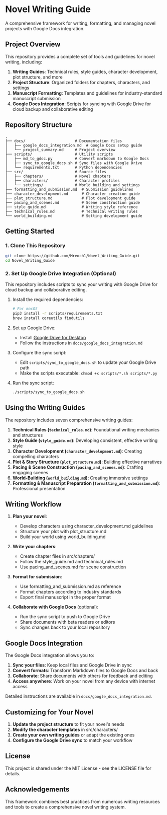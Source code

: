 # Novel Writing Guide

A comprehensive framework for writing, formatting, and managing novel projects with Google Docs integration.

## Project Overview

This repository provides a complete set of tools and guidelines for novel writing, including:

1. **Writing Guides**: Technical rules, style guides, character development, plot structure, and more
2. **Project Structure**: Organized folders for chapters, characters, and settings
3. **Manuscript Formatting**: Templates and guidelines for industry-standard manuscript submission
4. **Google Docs Integration**: Scripts for syncing with Google Drive for cloud backup and collaborative editing

## Repository Structure

```
.
├── docs/                      # Documentation files
│   ├── google_docs_integration.md  # Google Docs setup guide
│   └── project_summary.md     # Project overview
├── scripts/                   # Utility scripts
│   ├── md_to_gdoc.py          # Convert markdown to Google Docs
│   ├── sync_to_google_docs.sh # Sync files with Google Drive
│   └── requirements.txt       # Python dependencies
├── src/                       # Source files
│   ├── chapters/              # Novel chapters
│   ├── characters/            # Character profiles
│   └── settings/              # World building and settings
├── formatting_and_submission.md  # Submission guidelines
├── character_development.md      # Character creation guide
├── plot_structure.md             # Plot development guide
├── pacing_and_scenes.md          # Scene construction guide
├── style_guide.md                # Writing style reference
├── technical_rules.md            # Technical writing rules
└── world_building.md             # Setting development guide
```

## Getting Started

### 1. Clone This Repository

```bash
git clone https://github.com/Mreoch1/Novel_Writing_Guide.git
cd Novel_Writing_Guide
```

### 2. Set Up Google Drive Integration (Optional)

This repository includes scripts to sync your writing with Google Drive for cloud backup and collaborative editing.

1. Install the required dependencies:
   ```bash
   # For macOS
   pip3 install -r scripts/requirements.txt
   brew install coreutils findutils
   ```

2. Set up Google Drive:
   - Install [Google Drive for Desktop](https://www.google.com/drive/download/)
   - Follow the instructions in `docs/google_docs_integration.md`

3. Configure the sync script:
   - Edit `scripts/sync_to_google_docs.sh` to update your Google Drive path
   - Make the scripts executable: `chmod +x scripts/*.sh scripts/*.py`

4. Run the sync script:
   ```bash
   ./scripts/sync_to_google_docs.sh
   ```

## Using the Writing Guides

The repository includes seven comprehensive writing guides:

1. **Technical Rules (`technical_rules.md`)**: Foundational writing mechanics and structures
2. **Style Guide (`style_guide.md`)**: Developing consistent, effective writing style
3. **Character Development (`character_development.md`)**: Creating compelling characters
4. **Plot & Story Structure (`plot_structure.md`)**: Building effective narratives
5. **Pacing & Scene Construction (`pacing_and_scenes.md`)**: Crafting engaging scenes
6. **World-Building (`world_building.md`)**: Creating immersive settings
7. **Formatting & Manuscript Preparation (`formatting_and_submission.md`)**: Professional presentation

## Writing Workflow

1. **Plan your novel**:
   - Develop characters using character_development.md guidelines
   - Structure your plot with plot_structure.md
   - Build your world using world_building.md

2. **Write your chapters**:
   - Create chapter files in src/chapters/
   - Follow the style_guide.md and technical_rules.md
   - Use pacing_and_scenes.md for scene construction

3. **Format for submission**:
   - Use formatting_and_submission.md as reference
   - Format chapters according to industry standards
   - Export final manuscript in the proper format

4. **Collaborate with Google Docs** (optional):
   - Run the sync script to push to Google Drive
   - Share documents with beta readers or editors
   - Sync changes back to your local repository

## Google Docs Integration

The Google Docs integration allows you to:

1. **Sync your files**: Keep local files and Google Drive in sync
2. **Convert formats**: Transform Markdown files to Google Docs and back
3. **Collaborate**: Share documents with others for feedback and editing
4. **Access anywhere**: Work on your novel from any device with internet access

Detailed instructions are available in `docs/google_docs_integration.md`.

## Customizing for Your Novel

1. **Update the project structure** to fit your novel's needs
2. **Modify the character templates** in src/characters/
3. **Create your own writing guides** or adapt the existing ones
4. **Configure the Google Drive sync** to match your workflow

## License

This project is shared under the MIT License - see the LICENSE file for details.

## Acknowledgements

This framework combines best practices from numerous writing resources and tools to create a comprehensive novel writing system. 